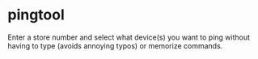 # pingtool
Enter a store number and select what device(s) you want to ping without having to type (avoids annoying typos) or memorize commands.
